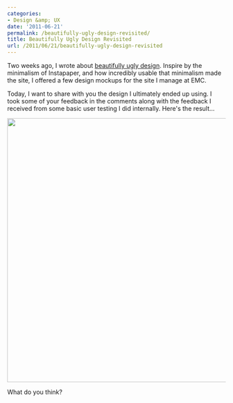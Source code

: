 ```yaml
---
categories:
- Design &amp; UX
date: '2011-06-21'
permalink: /beautifully-ugly-design-revisited/
title: Beautifully Ugly Design Revisited
url: /2011/06/21/beautifully-ugly-design-revisited
---
```


Two weeks ago, I wrote about <a href="https://gomakethings.com/beautifully-ugly-design/">beautifully ugly design</a>. Inspire by the minimalism of Instapaper, and how incredibly usable that minimalism made the site, I offered a few design mockups for the site I manage at EMC.

Today, I want to share with you the design I ultimately ended up using. I took some of your feedback in the comments along with the feedback I received from some basic user testing I did internally. Here's the result...

<img src="https://gomakethings.com/wp-content/uploads/2011/06/Final-Mockup.png" alt="" title="Final-Mockup" width="560" height="609" class="aligncenter size-full wp-image-844" />

What do you think?